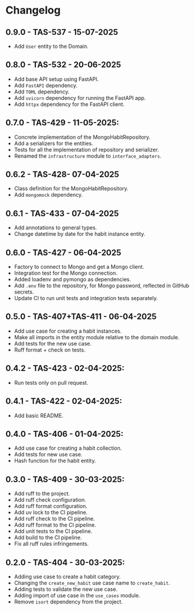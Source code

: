 # Changelog

## 0.9.0 - TAS-537 - 15-07-2025
  - Add `User` entity to the Domain.

## 0.8.0 - TAS-532 - 20-06-2025
  - Add base API setup using FastAPI.
  - Add `FastAPI` dependency.
  - Add `TOML` dependency.
  - Add `uvicorn` dependency for running the FastAPI app.
  - Add `httpx` dependency for the FastAPI client.

## 0.7.0 - TAS-429 - 11-05-2025:
  - Concrete implementation of the MongoHabitRepository.
  - Add a serializers for the entities.
  - Tests for all the implementation of repository and serializer.
  - Renamed the `infrastructure` module to `interface_adapters`.

## 0.6.2 - TAS-428- 07-04-2025
  - Class definition for the MongoHabitRepository.
  - Add `mongomock` dependency.

## 0.6.1 - TAS-433 - 07-04-2025
  - Add annotations to general types.
  - Change datetime by date for the habit instance entity.

## 0.6.0 - TAS-427 - 06-04-2025
  - Factory to connect to Mongo and get a Mongo client.
  - Integration test for the Mongo connection.
  - Added loadenv and pymongo as dependencies.
  - Add `.env` file to the repository, for Mongo password, reflected in GitHub secrets.
  - Update CI to run unit tests and integration tests separately.

## 0.5.0 - TAS-407+TAS-411 - 06-04-2025
  - Add use case for creating a habit instances.
  - Make all imports in the entity module relative to the domain module.
  - Add tests for the new use case.
  - Ruff format + check on tests.

## 0.4.2 - TAS-423 - 02-04-2025:
  - Run tests only on pull request.

## 0.4.1 - TAS-422 - 02-04-2025:
  - Add basic README.

## 0.4.0 - TAS-406 - 01-04-2025:
  - Add use case for creating a habit collection.
  - Add tests for new use case.
  - Hash function for the habit entity.

## 0.3.0 - TAS-409 - 30-03-2025:
  - Add ruff to the project.
  - Add ruff check configuration.
  - Add ruff format configuration.
  - Add uv lock to the CI pipeline.
  - Add ruff check to the CI pipeline.
  - Add ruff format to the CI pipeline.
  - Add unit tests to the CI pipeline.
  - Add build to the CI pipeline.
  - Fix all ruff rules infringements.

## 0.2.0 - TAS-404 - 30-03-2025:
  - Adding use case to create a habit category.
  - Changing the `create_new_habit` use case name to `create_habit`.
  - Adding tests to validate the new use case.
  - Adding import of use case in the `use_cases` module.
  - Remove `isort` dependency from the project.